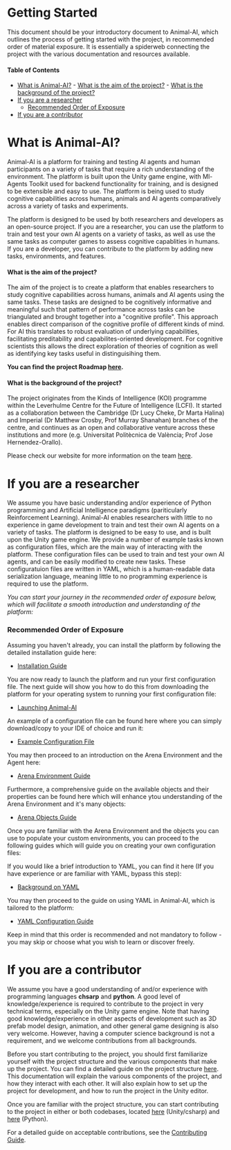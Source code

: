 # Getting Started

This document should be your introductory document to Animal-AI, which outlines the process of getting started with the project, in  recommended order of material exposure. It is essentially a spiderweb connecting the project with the various documentation and resources available.

#### Table of Contents

* [What is Animal-AI?](#what-is-animal-ai)
      - [What is the aim of the project?](#what-is-the-aim-of-the-project)
      - [What is the background of the project?](#what-is-the-background-of-the-project)
* [If you are a researcher](#if-you-are-a-researcher)
  + [Recommended Order of Exposure](#recommended-order-of-exposure)
* [If you are a contributor](#if-you-are-a-contributor)

  
# What is Animal-AI?

Animal-AI is a platform for training and testing AI agents and human participants on a variety of tasks that require a rich understanding of the environment. The platform is built upon the Unity game engine, with Ml-Agents Toolkit used for backend functionality for training, and is designed to be extensible and easy to use. The platform is being used to study cognitive capabilities across humans, animals and AI agents comparatively across a variety of tasks and experiments. 

The platform is designed to be used by both researchers and developers as an open-source project. If you are a researcher, you can use the platform to train and test your own AI agents on a variety of tasks, as well as use the same tasks as computer games to assess cognitive capablities in humans. If you are a developer, you can contribute to the platform by adding new tasks, environments, and features.

#### What is the aim of the project?

The aim of the project is to create a platform that enables researchers to study cognitive capabilities across humans, animals and AI agents using the same tasks. These tasks are designed to be cognitively informative and meaningful such that pattern of performance across tasks can be triangulated and brought together into a "cognitive profile". This approach enables direct comparison of the cognitive profile of different kinds of mind. For AI this translates to robust evaluation of underlying capabilities, facilitating preditability and capabilites-oriented development. For cognitive scientists this allows the direct exploration of theories of cognition as well as identifying key tasks useful in distinguisihing them.

**You can find the project Roadmap [here](/project/AAI-RoadMap.md).**

#### What is the background of the project?

The project originates from the Kinds of Intelligence (KOI) programme within the Leverhulme Centre for the Future of Intelligence (LCFI). It started as a collaboration between the Cambridge (Dr Lucy Cheke, Dr Marta Halina) and Imperial (Dr Matthew Crosby, Prof Murray Shanahan) branches of the centre, and continues as an open and collaborative venture across these institutions and more (e.g. Universitat Politècnica de València; Prof Jose Hernendez-Orallo).

Please check our website for more information on the team [here](https://sites.google.com/csah.cam.ac.uk/animalai/).

# If you are a researcher

We assume you have basic understanding and/or experience of Python programming and Artificial Intelligence paradigms (pariticularly Reinforcement Learning). Animal-AI enables researchers with little to no experience in game development to train and test their own AI agents on a variety of tasks. The platform is designed to be easy to use, and is built upon the Unity game engine. We provide a number of example tasks known as configuration files, which are the main way of interacting with the platform. These configuration files can be used to train and test your own AI agents, and can be easily modified to create new tasks. These configuratuion files are written in YAML, which is a human-readable data serialization language, meaning little to no programming experience is required to use the platform.

_You can start your journey in the recommended order of exposure below, which will facilitate a smooth introduction and understanding of the platform:_

### Recommended Order of Exposure

Assuming you haven't already, you can install the platform by following the detailed installation guide here:

* [Installation Guide](/docs/gettingStarted/Installation-Guide.md)
  
You are now ready to launch the platform and run your first configuration file. The next guide will show you how to do this from downloading the platform for your operating system to running your first configuration file:

* [Launching Animal-AI](/docs/gettingStarted/Launching-Animal-AI.md)

An example of a configuration file can be found here where you can simply download/copy to your IDE of choice and run it:

* [Example Configuration File](/docs/configGuide/Example-YAML-File.yaml)
  
You may then proceed to an introduction on the Arena Environment and the Agent here:

* [Arena Environment Guide](/docs/gettingStarted/Arena-Environment-Guide.md)

Furthermore, a comprehensive guide on the available objects and their properties can be found here which will enhance ytou understanding of the Arena Environment and it's many objects:

* [Arena Objects Guide](/docs/Arena-Object-Definitions.md)

Once you are familiar with the Arena Environment and the objects you can use to populate your custom environments, you can proceed to the following guides which will guide you on creating your own configuration files:

If you would like a brief introduction to YAML, you can find it here (If you have experience or are familiar with YAML, bypass this step):

* [Background on YAML](/docs/Background-YAML.md)

You may then proceed to the guide on using YAML in Animal-AI, which is tailored to the platform:

* [YAML Configuration Guide](/docs/configGuide/YAML-Config-Syntax.md)

Keep in mind that this order is recommended and not mandatory to follow - you may skip or choose what you wish to learn or discover freely.

# If you are a contributor

We assume you have a good understanding of and/or experience with programming languages **chsarp** and **python**. A good level of knowledge/experience is required to contribute to the project in very technical terms, especially on the Unity game engine. Note that having good knowledge/experience in other aspects of development such as 3D prefab model design, animation, and other general game designing is also very welcome. However, having a computer science background is not a requirement, and we welcome contributions from all backgrounds. 

Before you start contributing to the project, you should first familiarize yourself with the project structure and the various components that make up the project. You can find a detailed guide on the project structure [here](/docs/Technical-Overview.md). This documentation will explain the various components of the project, and how they interact with each other. It will also explain how to set up the project for development, and how to run the project in the Unity editor.

Once you are familiar with the project structure, you can start contributing to the project in either or both codebases, located [here](https://github.com/Kinds-of-Intelligence-CFI/animal-ai-unity) (Unity/csharp) and [here](https://github.com/Kinds-of-Intelligence-CFI/animal-ai-python) (Python).

For a detailed guide on acceptable contributions, see the [Contributing Guide](/docs/Contributing-Guide.md).
